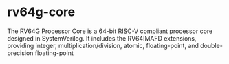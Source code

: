 # rv64g-core
The RV64G Processor Core is a 64-bit RISC-V compliant processor core designed in SystemVerilog. It includes the RV64IMAFD extensions, providing integer, multiplication/division, atomic, floating-point, and double-precision floating-point

